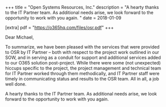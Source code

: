 +++
title = "Open Systems Resources, Inc."
description = "A hearty thanks to the IT Partner team. As additional needs arise, we look forward to the opportunity to work with you again. "
date = 2018-01-09

[extra]
pdf = "https://o365hq.com/files/osr.pdf"
+++

Dear Michael,

To summarize, we have been pleased with the services that were provided to OSR by IT Partner &#8211; both with respect to the project work outlined in our SOW, and in serving as a conduit for support and additional services added to our O365 solution post-project. While there were some (not unexpected) hiccups specific to the project, the project management and technical team for IT Partner worked through them methodically, and IT Partner staff were timely in communicating status and results to the OSR team. All in all, a job well done.

A hearty thanks to the IT Partner team. As additional needs arise, we look forward to the opportunity to work with you again.